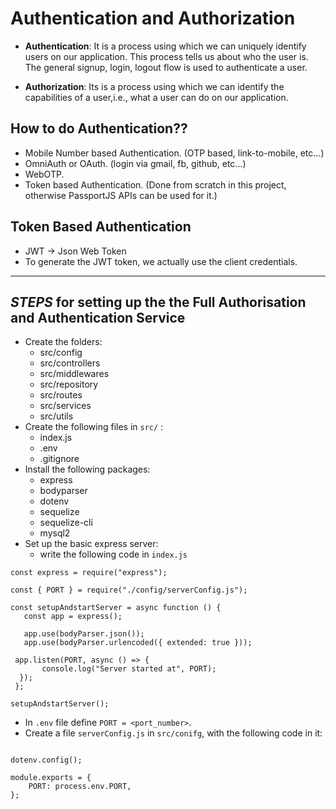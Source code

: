 # Authentication and Authorization

- **Authentication**: It is a process using which we can uniquely identify users on our application. This process tells us about who the user is. The general signup, login, logout flow is used to authenticate a user.

- **Authorization**: Its is a process using which we can identify the capabilities of a user,i.e., what a user can do on our application.

## How to do Authentication??

- Mobile Number based Authentication. (OTP based, link-to-mobile, etc...)
- OmniAuth or OAuth. (login via gmail, fb, github, etc...)
- WebOTP.
- Token based Authentication. (Done from scratch in this project, otherwise PassportJS APIs can be used for it.)

## Token Based Authentication

- JWT -> Json Web Token
- To generate the JWT token, we actually use the client credentials.

---

## _STEPS_ for setting up the the Full Authorisation and Authentication Service

- Create the folders:
  - src/config
  - src/controllers
  - src/middlewares
  - src/repository
  - src/routes
  - src/services
  - src/utils
- Create the following files in `src/` :
  - index.js
  - .env
  - .gitignore
- Install the following packages:
  - express
  - bodyparser
  - dotenv
  - sequelize
  - sequelize-cli
  - mysql2
- Set up the basic express server:
  - write the following code in `index.js`

 ``` const bodyParser = require("body-parser");
 const express = require("express");
 
 const { PORT } = require("./config/serverConfig.js");

 const setupAndstartServer = async function () {
    const app = express();

    app.use(bodyParser.json());
    app.use(bodyParser.urlencoded({ extended: true }));

  app.listen(PORT, async () => {
        console.log("Server started at", PORT);
   });
  };

setupAndstartServer();
 ```

- In `.env` file define `PORT = <port_number>`.
- Create a file `serverConfig.js` in `src/conifg`, with the following code in it:

``` const dotenv = require('dotenv');

dotenv.config();

module.exports = {
    PORT: process.env.PORT,
};
```

